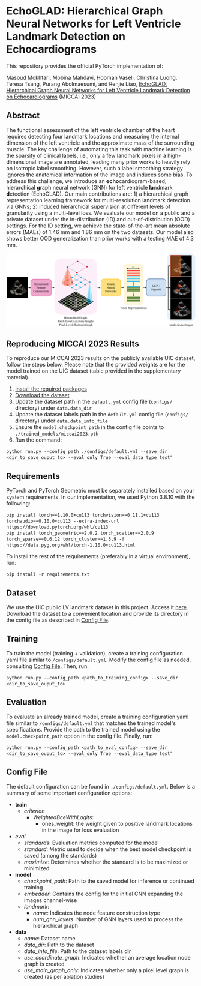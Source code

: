 # EchoGLAD: Hierarchical Graph Neural Networks for Left Ventricle Landmark Detection on Echocardiograms

This repository provides the official PyTorch implementation of:

Masoud Mokhtari, Mobina Mahdavi, Hooman Vaseli, Christina Luong, Teresa Tsang, Purang Abolmaesumi, and Renjie Liao, [EchoGLAD: Hierarchical Graph Neural Networks for Left Ventricle Landmark Detection on Echocardiograms](Linktobeadded) (MICCAI 2023)

## Abstract
The functional assessment of the left ventricle chamber of the heart requires detecting four landmark locations and measuring the internal dimension of the left ventricle and the approximate mass of the surrounding muscle.
The key challenge of automating this task with machine learning is the sparsity of clinical labels, i.e., only a few landmark pixels in a high-dimensional image are annotated, leading many prior works to heavily rely on isotropic label smoothing. 
However, such a label smoothing strategy ignores the anatomical information of the image and induces some bias.
To address this challenge, we introduce an **echo**cardiogram-based, hierarchical **g**raph neural network (GNN) for **l**eft ventricle **la**ndmark **d**etection (EchoGLAD). 
Our main contributions are: 1) a hierarchical graph representation learning framework for multi-resolution landmark detection via GNNs; 2) induced hierarchical supervision at different levels of granularity using a multi-level loss. 
We evaluate our model on a public and a private dataset under the in-distribution (ID) and out-of-distribution (OOD) settings. 
For the ID setting, we achieve the state-of-the-art mean absolute errors (MAEs) of 1.46 mm and 1.86 mm on the two datasets. 
Our model also shows better OOD generalization than prior works with a testing MAE of 4.3 mm. 

<p align="center">
<img src="./echoglad.PNG" title="GEMTrans overall architecture" width="700"/>
</p>

## Reproducing MICCAI 2023 Results

To reproduce our MICCAI 2023 results on the publicly available UIC dataset, follow the steps below. Please note that the provided weights are for the model trained on the UIC dataset (table provided in the supplementary material).

1. [Install the required packages](#requirements)
2. [Download the dataset](#dataset)
3. Update the dataset path in the `default.yml` config file (`configs/` directory) under `data.data_dir`
4. Update the dataset labels path in the `default.yml` config file (`configs/` directory) under `data.data_info_file`
4. Ensure the `model.checkpoint_path` in the config file points to `./trained_models/miccai2023.pth`
5. Run the command:
```
python run.py --config_path ./configs/default.yml --save_dir <dir_to_save_ouput_to> --eval_only True --eval_data_type test"
```

## Requirements

PyTorch and PyTorch Geometric must be separately installed based on your system requirements. In our implementation, we used Python 3.8.10 with the following:

```
pip install torch==1.10.0+cu113 torchvision==0.11.1+cu113 torchaudio==0.10.0+cu113 --extra-index-url https://download.pytorch.org/whl/cu113
pip install torch_geometric==2.0.2 torch_scatter==2.0.9 torch_sparse==0.6.12 torch_cluster==1.5.9 -f https://data.pyg.org/whl/torch-1.10.0+cu113.html
```

To install the rest of the requirements (preferably in a virtual environment), run:
```
pip install -r requirements.txt
```

## Dataset

We use the UIC public LV landmark dataset in this project. Access it [here](https://data.unityimaging.net/). Download the dataset to a convenient location and provide its directory in the config file as described in [Config File](#config-file).

## Training

To train the model (training + validation), create a training configuration yaml file similar to `/configs/default.yml`. Modify the config file as needed, consulting [Config File](#config-file).
Then, run:

```
python run.py --config_path <path_to_training_config> --save_dir <dir_to_save_ouput_to>
```

## Evaluation

To evaluate an already trained model, create a training configuration yaml file similar to `/configs/default.yml` that matches the trained model's specifications. Provide the path to the trained model using the `model.checkpoint_path` option in the config file. Finally, run:


```
python run.py --config_path <path_to_eval_config> --save_dir <dir_to_save_ouput_to> --eval_only True --eval_data_type test"
```

## Config File

The default configuration can be found in `./configs/default.yml`. Below is a summary of some important configuration options:

- **train**
  - *criterion*
    - *WeightedBceWithLogits*: 
      - ones_weight: the weight given to positive landmark locations in the image for loss evaluation
- *eval*
  - *standards*: Evaluation metrics computed for the model
  - *standard*: Metric used to decide when the best model checkpoint is saved (among the standards)
  - *maximize*: Determines whether the standard is to be maximized or minimized
- **model**
  - *checkpoint_path*: Path to the saved model for inference or continued training
  - *embedder*: Contains the config for the initial CNN expanding the images channel-wise
  - *landmark*:
    - *name*: Indicates the node feature construction type
    - *num_gnn_layers*: Number of GNN layers used to process the hierarchical graph
- **data**
  - *name*: Dataset name
  - *data_dir*: Path to the dataset
  - *data_info_file*: Path to the dataset labels dir
  - *use_coordinate_graph*: Indicates whether an average location node graph is created
  - *use_main_graph_only*: Indicates whether only a pixel level graph is created (as per ablation studies)

